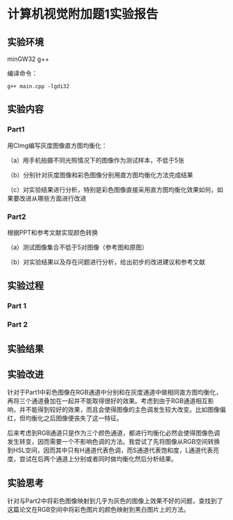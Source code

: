 # 计算机视觉附加题1实验报告

## 实验环境

minGW32 g++

编译命令：

```shell
g++ main.cpp -lgdi32
```

## 实验内容

### Part1

用CImg编写灰度图像直方图均衡化：

（a）用手机拍摄不同光照情况下的图像作为测试样本，不低于5张

（b）分别针对灰度图像和彩色图像分别用直方图均衡化方法完成结果

（c）对实验结果进行分析，特别是彩色图像直接采用直方图均衡化效果如何，如果要改进从哪些方面进行改进

### Part2

根据PPT和参考文献实现颜色转换

（a）测试图像集合不低于5对图像（参考图和原图）

（b）对实验结果以及存在问题进行分析，给出初步的改进建议和参考文献

## 实验过程

### Part 1

### Part 2

## 实验结果

## 实验改进

针对于Part1中彩色图像在RGB通道中分别和在灰度通道中做相同直方图均衡化，再将三个通道叠加在一起并不能取得很好的效果。考虑到由于RGB通道相互影响，并不能得到较好的效果，而且会使得图像的主色调发生较大改变。比如图像偏红，但均衡化之后图像便丧失了这一特征。

后来考虑到RGB通道只是作为三个颜色通道，都进行均衡化必然会使得图像色调发生转变，因而需要一个不影响色调的方法。我尝试了先将图像从RGB空间转换到HSL空间，因而其中只有H通道代表色调，而S通道代表饱和度，L通道代表亮度，尝试在后两个通道上分别或者同时做均衡化然后分析结果。

## 实验思考

针对与Part2中将彩色图像映射到几乎为灰色的图像上效果不好的问题，查找到了这篇论文在RGB空间中将彩色图片的颜色映射到黑白图片上的方法。